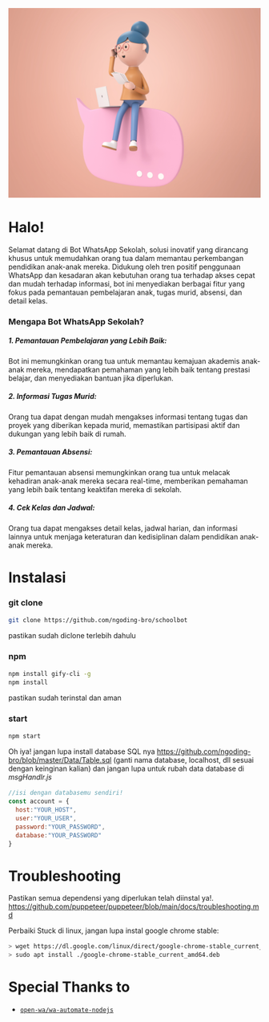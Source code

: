 <p align='center'>
<img src="https://github.com/ngoding-bro/schoolbot/blob/master/Media/Front.jpg"
</p>
  
# Halo!
Selamat datang di Bot WhatsApp Sekolah, solusi inovatif yang dirancang khusus untuk memudahkan orang tua dalam memantau perkembangan pendidikan anak-anak mereka. Didukung oleh tren positif penggunaan WhatsApp dan kesadaran akan kebutuhan orang tua terhadap akses cepat dan mudah terhadap informasi, bot ini menyediakan berbagai fitur yang fokus pada pemantauan pembelajaran anak, tugas murid, absensi, dan detail kelas.

### Mengapa Bot WhatsApp Sekolah?
##### 1. Pemantauan Pembelajaran yang Lebih Baik:
Bot ini memungkinkan orang tua untuk memantau kemajuan akademis anak-anak mereka, mendapatkan pemahaman yang lebih baik tentang prestasi belajar, dan menyediakan bantuan jika diperlukan.
##### 2. Informasi Tugas Murid:
Orang tua dapat dengan mudah mengakses informasi tentang tugas dan proyek yang diberikan kepada murid, memastikan partisipasi aktif dan dukungan yang lebih baik di rumah.
##### 3. Pemantauan Absensi:
Fitur pemantauan absensi memungkinkan orang tua untuk melacak kehadiran anak-anak mereka secara real-time, memberikan pemahaman yang lebih baik tentang keaktifan mereka di sekolah.
##### 4. Cek Kelas dan Jadwal:
Orang tua dapat mengakses detail kelas, jadwal harian, dan informasi lainnya untuk menjaga keteraturan dan kedisiplinan dalam pendidikan anak-anak mereka.
# Instalasi
### git clone
```bash
git clone https://github.com/ngoding-bro/schoolbot
```
pastikan sudah diclone terlebih dahulu
### npm
``` bash
npm install gify-cli -g
npm install
```
pastikan sudah terinstal dan aman
### start
```bash
npm start
```
Oh iya! jangan lupa install database SQL nya https://github.com/ngoding-bro/blob/master/Data/Table.sql (ganti nama database, localhost, dll sesuai dengan keinginan kalian)
dan jangan lupa untuk rubah data database di *msgHandlr.js*
```javascript
//isi dengan databasemu sendiri!
const account = {
  host:"YOUR_HOST",
  user:"YOUR_USER",
  password:"YOUR_PASSWORD",
  database:"YOUR_PASSWORD"
}
```
# Troubleshooting
Pastikan semua dependensi yang diperlukan telah diinstal ya!.
https://github.com/puppeteer/puppeteer/blob/main/docs/troubleshooting.md

Perbaiki Stuck di linux, jangan lupa instal google chrome stable:
```bash
> wget https://dl.google.com/linux/direct/google-chrome-stable_current_amd64.deb
> sudo apt install ./google-chrome-stable_current_amd64.deb
```
# Special Thanks to
* [`open-wa/wa-automate-nodejs`](https://github.com/open-wa/wa-automate-nodejs)

